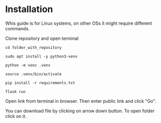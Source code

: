 # Installation

Whis guide is for Linux systems, on other OSs it might require different commands.

Clone repository and open terminal
```
cd folder_with_repository
```
```
sudo apt install -y python3-venv 
```
```
python -m venv .venv
```
```
source .venv/bin/activate
```
```
pip install -r requirements.txt
```
```
flask run
```
Open link from terminal in browser. Then enter public link and click "Go".

You can download file by clicking on arrow down button. To open folder click on it.
